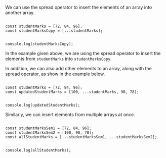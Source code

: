 We can use the spread operator
to insert the elements of an array
into another array.

<codeblock language="javascript" type="lesson">
<code>
const studentMarks = [72, 84, 96];
const studentMarksCopy = [...studentMarks];

console.log(studentMarksCopy);
</code>
</codeblock>

In the example given above,
we are using the spread operator
to insert the elements from `studentMarks`
into `studentMarksCopy`.

In addition,
we can also add other elements to an array,
along with the spread operator,
as show in the example below.

<codeblock language="javascript" type="lesson">
<code>
const studentMarks = [72, 84, 96];
const updatedStudentMarks = [100, ...studentMarks, 90, 78];

console.log(updatedStudentMarks);
</code>
</codeblock>

Similarly,
we can insert elements from multiple arrays at once.

<codeblock language="javascript" type="lesson">
<code>
const studentMarksSem1 = [72, 84, 96];
const studentMarksSem2 = [100, 90, 78];
const allStudentMarks = [...studentMarksSem1, ...studentMarksSem2];

console.log(allStudentMarks);
</code>
</codeblock>